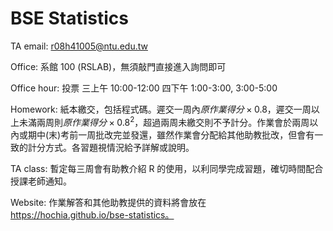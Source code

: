 # BSE Statistics


TA email: r08h41005@ntu.edu.tw

Office: 系館 100 (RSLAB)，無須敲門直接進入詢問即可

Office hour: 投票 三上午 10:00-12:00 四下午 1:00-3:00, 3:00-5:00

Homework: 紙本繳交，包括程式碼。遲交一周內$原作業得分\times 0.8$，遲交一周以上未滿兩周則$原作業得分\times 0.8^2$，超過兩周未繳交則不予計分。作業會於兩周以內或期中(末)考前一周批改完並發還，雖然作業會分配給其他助教批改，但會有一致的計分方式。各習題視情況給予詳解或說明。

TA class: 暫定每三周會有助教介紹 R 的使用，以利同學完成習題，確切時間配合授課老師通知。

Website: 作業解答和其他助教提供的資料將會放在 https://hochia.github.io/bse-statistics。


